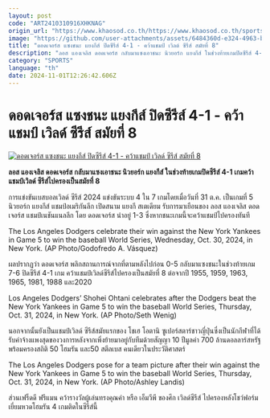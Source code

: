 ```yaml
---
layout: post
code: "ART2410310916XHKNAG"
origin_url: "https://www.khaosod.co.th/https://www.khaosod.co.th/sports/news_9484271"
image: "https://github.com/user-attachments/assets/6484360d-e324-4963-b671-3517f3ddaecf"
title: "ดอดเจอร์ส แซงชนะ แยงกีส์ ปิดซีรีส์ 4-1 - คว้าแชมป์ เวิลด์ ซีรีส์ สมัยที่ 8"
description: "ลอส แองเจลิส ดอดเจอร์ส กลับมาแซงเอาชนะ นิวยอร์ก แยงกีส์ ในช่วงท้ายเกมปิดซีรีส์ 4-1 เกมคว้าแชมป์เวิลด์ ซีรีส์ไปครองเป็นสมัยที่ 8"
category: "SPORTS"
language: "th"
date: 2024-11-01T12:26:42.606Z
---
```


# ดอดเจอร์ส แซงชนะ แยงกีส์ ปิดซีรีส์ 4-1 - คว้าแชมป์ เวิลด์ ซีรีส์ สมัยที่ 8

[![ดอดเจอร์ส แซงชนะ แยงกีส์ ปิดซีรีส์ 4-1 - คว้าแชมป์ เวิลด์ ซีรีส์ สมัยที่ 8](https://www.khaosod.co.th/wpapp/uploads/2024/10/Los-Angeles-Dodgers-355.jpg "ดอดเจอร์ส แซงชนะ แยงกีส์ ปิดซีรีส์ 4-1 - คว้าแชมป์ เวิลด์ ซีรีส์ สมัยที่ 8")](https://www.khaosod.co.th/wpapp/uploads/2024/10/Los-Angeles-Dodgers-355.jpg)

**ลอส แองเจลิส ดอดเจอร์ส กลับมาแซงเอาชนะ นิวยอร์ก แยงกีส์ ในช่วงท้ายเกมปิดซีรีส์ 4-1 เกมคว้าแชมป์เวิลด์ ซีรีส์ไปครองเป็นสมัยที่ 8**

การแข่งขันเบสบอลเวิลด์ ซีรีส์ 2024 แข่งขันระบบ 4 ใน 7 เกมโดยเมื่อวันที่ 31 ต.ค. เป็นเกมที่ 5 นิวยอร์ก แยงกีส์ แชมป์อเมริกันลีก เปิดสนาม แยงกี สเตเดียม รับการมาเยือนของ ลอส แองเจลิส ดอดเจอร์ส แชมป์เนชันแนลลีก โดย ดอดเจอร์ส นำอยู่ 1-3 ซึ่งหากชนะเกมนี้จะคว้าแชมป์ไปครองทันที

The Los Angeles Dodgers celebrate their win against the New York Yankees in Game 5 to win the baseball World Series, Wednesday, Oct. 30, 2024, in New York. (AP Photo/Godofredo A. Vásquez)



ผลปรากฏว่า ดอดเจอร์ส พลิกสถานการณ์จากที่ตามหลังไปก่อน 0-5 กลับมาแซงชนะในช่วงท้ายเกม 7-6 ปิดซีรีส์ 4-1 เกม คว้าแชมป์เวิลด์ซีรีส์ไปครองเป็นสมัยที่ 8 ต่อจากปี 1955, 1959, 1963, 1965, 1981, 1988 และ2020

Los Angeles Dodgers’ Shohei Ohtani celebrates after the Dodgers beat the New York Yankees in Game 5 to win the baseball World Series, Thursday, Oct. 31, 2024, in New York. (AP Photo/Seth Wenig)



นอกจากนั้นยังเป็นแชมป์เวิลด์ ซีรีส์สมัยแรกของ โชเฮ โอตานิ ซูเปอร์สตาร์ชาวญี่ปุ่นซึ่งเป็นนักกีฬาที่ได้รับค่าจ้างแพงสุดของวงการหลังจากเพิ่งย้ายมาอยู่กับทีมด้วยสัญญา 10 ปีมูลค่า 700 ล้านดอลลาร์สหรัฐ พร้อมครองสถิติ 50 โฮมรัน และ50 สตีลเบส คนเดียวในประวัติศาสตร์

The Los Angeles Dodgers pose for a team picture after their win against the New York Yankees in Game 5 to win the baseball World Series, Thursday, Oct. 31, 2024, in New York. (AP Photo/Ashley Landis)



ส่วนเฟร็ดดี ฟรีแมน คว้ารางวัลผู้เล่นทรงคุณค่า หรือ เอ็มวีพี ของศึก เวิลด์ซีรีส์ ไปครองหลังโชว์ฟอร์มเยี่ยมหวดโฮมรัน 4 เกมติดในซีรีส์นี้